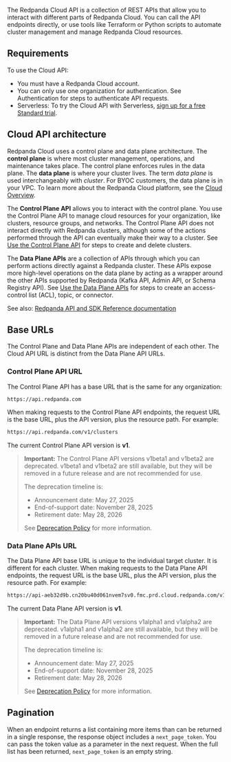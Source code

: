 The Redpanda Cloud API is a collection of REST APIs that allow you to interact with different parts of Redpanda Cloud. You can call the API endpoints directly, or use tools like Terraform or Python scripts to automate cluster management and manage Redpanda Cloud resources.

## Requirements

To use the Cloud API:

- You must have a Redpanda Cloud account.
- You can only use one organization for authentication. See Authentication for steps to authenticate API requests.
- Serverless: To try the Cloud API with Serverless, [sign up for a free Standard trial](https://www.redpanda.com/try-redpanda).

## Cloud API architecture

Redpanda Cloud uses a control plane and data plane architecture. The **control plane** is where most cluster management, operations, and maintenance takes place. The control plane enforces rules in the data plane. The **data plane** is where your cluster lives. The term _data plane_ is used interchangeably with _cluster_. For BYOC customers, the data plane is in your VPC. To learn more about the Redpanda Cloud platform, see the [Cloud Overview](https://docs.redpanda.com/redpanda-cloud/get-started/cloud-overview/).

The **Control Plane API** allows you to interact with the control plane. You use the Control Plane API to manage cloud resources for your organization, like clusters, resource groups, and networks. The Control Plane API does not interact directly with Redpanda clusters, although some of the actions performed through the API can eventually make their way to a cluster. See [Use the Control Plane API](https://docs.redpanda.com/redpanda-cloud/manage/api/controlplane/) for steps to create and delete clusters.

The **Data Plane APIs** are a collection of APIs through which you can perform actions directly against a Redpanda cluster. These APIs expose more high-level operations on the data plane by acting as a wrapper around the other APIs supported by Redpanda (Kafka API, Admin API, or Schema Registry API). See [Use the Data Plane APIs](https://docs.redpanda.com/redpanda-cloud/manage/api/cloud-dataplane-api/) for steps to create an access-control list (ACL), topic, or connector.

See also: [Redpanda API and SDK Reference documentation](https://docs.redpanda.com/redpanda-cloud/reference/api-reference/)

## Base URLs

The Control Plane and Data Plane APIs are independent of each other. The Cloud API URL is distinct from the Data Plane API URLs.

### Control Plane API URL

The Control Plane API has a base URL that is the same for any organization:

```
https://api.redpanda.com
```

When making requests to the Control Plane API endpoints, the request URL is the base URL, plus the API version, plus the resource path. For example:

```bash
https://api.redpanda.com/v1/clusters
```

The current Control Plane API version is **v1**.

> **Important:** The Control Plane API versions v1beta1 and v1beta2 are deprecated. v1beta1 and v1beta2 are still available, but they will be removed in a future release and are not recommended for use.
>
> The deprecation timeline is:
>
> - Announcement date: May 27, 2025
> - End-of-support date: November 28, 2025
> - Retirement date: May 28, 2026
>
>
> See [Deprecation Policy](/topic/topic-cloud-api-deprecation-policy) for more information.

### Data Plane APIs URL

The Data Plane API base URL is unique to the individual target cluster. It is different for each cluster. When making requests to the Data Plane API endpoints, the request URL is the base URL, plus the API version, plus the resource path. For example:

```bash
https://api-aeb32d9b.cn20bu40d061nvem7sv0.fmc.prd.cloud.redpanda.com/v1/users
```

The current Data Plane API version is **v1**.

> **Important:** The Data Plane API versions v1alpha1 and v1alpha2 are deprecated. v1alpha1 and v1alpha2 are still available, but they will be removed in a future release and are not recommended for use.
>
> The deprecation timeline is:
>
> - Announcement date: May 27, 2025
> - End-of-support date: November 28, 2025
> - Retirement date: May 28, 2026
>
> See [Deprecation Policy](/topic/topic-cloud-api-deprecation-policy) for more information.

## Pagination

When an endpoint returns a list containing more items than can be returned in a single response, the response object includes a `next_page_token`. You can pass the token value as a parameter in the next request. When the full list has been returned, `next_page_token` is an empty string.

